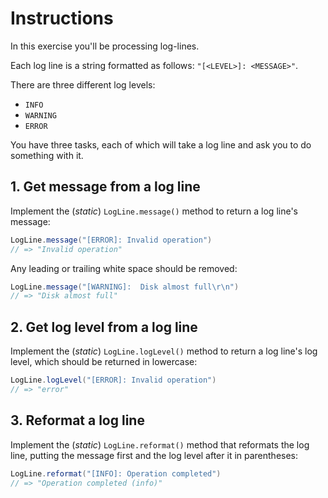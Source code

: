 # Instructions

In this exercise you'll be processing log-lines.

Each log line is a string formatted as follows: `"[<LEVEL>]: <MESSAGE>"`.

There are three different log levels:

- `INFO`
- `WARNING`
- `ERROR`

You have three tasks, each of which will take a log line and ask you to do something with it.

## 1. Get message from a log line

Implement the (_static_) `LogLine.message()` method to return a log line's message:

```java
LogLine.message("[ERROR]: Invalid operation")
// => "Invalid operation"
```

Any leading or trailing white space should be removed:

```java
LogLine.message("[WARNING]:  Disk almost full\r\n")
// => "Disk almost full"
```

## 2. Get log level from a log line

Implement the (_static_) `LogLine.logLevel()` method to return a log line's log level, which should be returned in lowercase:

```java
LogLine.logLevel("[ERROR]: Invalid operation")
// => "error"
```

## 3. Reformat a log line

Implement the (_static_) `LogLine.reformat()` method that reformats the log line, putting the message first and the log level after it in parentheses:

```java
LogLine.reformat("[INFO]: Operation completed")
// => "Operation completed (info)"
```
